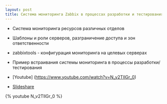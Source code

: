 ```yaml
---
layout: post
title: Система мониторинга Zabbix в процессах разработки и тестирования
---
```

- Система мониторинга ресурсов различных отделов
- Шаблоны и роли серверов, разграничение доступа и зон ответственности
- zabbixtools - конфигурация мониторинга на целевых серверах
- Пример встраивания системы мониторинга в процессы разработки/тестирования

- [Youtube] (https://www.youtube.com/watch?v=N_v2TIlGr_0)
- [Slideshare](http://www.slideshare.net/phdays/zabbix-67168607)

{% youtube N_v2TIlGr_0 %}
